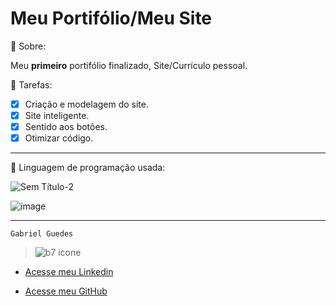 # Meu Portifólio/Meu Site

🔖 Sobre:

Meu **primeiro** portifólio finalizado, Site/Currículo pessoal.

 📑 Tarefas: 
  
  - [x] Criação e modelagem do site.
  - [x] Site inteligente.
  - [x] Sentido aos botões.
  - [x] Otimizar código.

***

🚀 Linguagem de programação usada:

![Sem Título-2](https://github.com/user-attachments/assets/43b6120d-6e61-44d1-a68b-56b7459b4e36) 


![image](https://github.com/byelziin/numero-secreto/assets/174073319/43a247ff-246a-4430-931a-ec5d6ca6d0e1)

***

    Gabriel Guedes


> ![b7 icone](https://github.com/user-attachments/assets/5ff168ec-fe6e-430f-aa16-171a5d226c34)



* [Acesse meu Linkedin](https://www.linkedin.com/in/gabriel-guedes-391155264/)

* [Acesse meu GitHub](https://github.com/byelziin)


